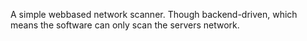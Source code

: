 A simple webbased network scanner. Though backend-driven, which means the software can only scan the servers network.
